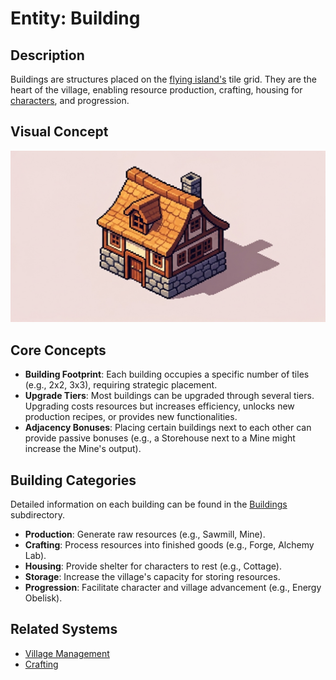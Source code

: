 # Entity: Building

## Description
Buildings are structures placed on the [flying island's](../Island.md) tile grid. They are the heart of the village, enabling resource production, crafting, housing for [characters](../Character.md), and progression.

## Visual Concept
![Concept Art for a generic Building](./Building.jpg)

## Core Concepts
- **Building Footprint**: Each building occupies a specific number of tiles (e.g., 2x2, 3x3), requiring strategic placement.
- **Upgrade Tiers**: Most buildings can be upgraded through several tiers. Upgrading costs resources but increases efficiency, unlocks new production recipes, or provides new functionalities.
- **Adjacency Bonuses**: Placing certain buildings next to each other can provide passive bonuses (e.g., a Storehouse next to a Mine might increase the Mine's output).

## Building Categories
Detailed information on each building can be found in the [Buildings](./Buildings/) subdirectory.
- **Production**: Generate raw resources (e.g., Sawmill, Mine).
- **Crafting**: Process resources into finished goods (e.g., Forge, Alchemy Lab).
- **Housing**: Provide shelter for characters to rest (e.g., Cottage).
- **Storage**: Increase the village's capacity for storing resources.
- **Progression**: Facilitate character and village advancement (e.g., Energy Obelisk).

## Related Systems
- [Village Management](../Systems/VillageManagement.md)
- [Crafting](../Systems/Crafting.md)
